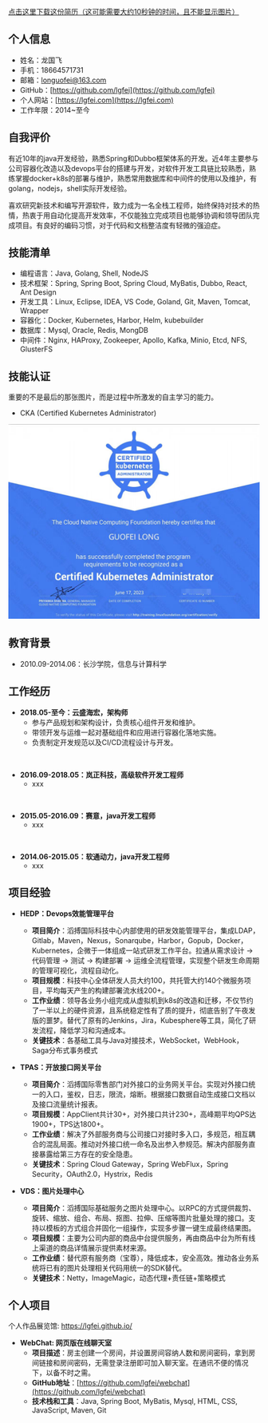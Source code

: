 <!--hide.o-->
[点击这里下载这份简历（这可能需要大约10秒钟的时间，且不能显示图片）](https://tool.lgfei.com/v1/md/downloadResume)
<!--hide.c-->
## 个人信息

* 姓名：龙国飞
* 手机：18664571731
* 邮箱：longuofei@163.com
* GitHub：[https://github.com/lgfei](https://github.com/lgfei)
* 个人网站：[https://lgfei.com](https://lgfei.com)
* 工作年限：2014~至今

## 自我评价

有近10年的java开发经验，熟悉Spring和Dubbo框架体系的开发。近4年主要参与公司容器化改造以及devops平台的搭建与开发，对软件开发工具链比较熟悉，熟练掌握docker+k8s的部署与维护，熟悉常用数据库和中间件的使用以及维护，有golang，nodejs，shell实际开发经验。

喜欢研究新技术和编写开源软件，致力成为一名全栈工程师，始终保持对技术的热情，热衷于用自动化提高开发效率，不仅能独立完成项目也能够协调和领导团队完成项目。有良好的编码习惯，对于代码和文档整洁度有轻微的强迫症。

## 技能清单

* 编程语言：Java, Golang, Shell, NodeJS
* 技术框架：Spring, Spring Boot, Spring Cloud, MyBatis, Dubbo, React, Ant Design
* 开发工具：Linux, Eclipse, IDEA, VS Code, Goland, Git, Maven, Tomcat, Wrapper
* 容器化：Docker, Kubernetes, Harbor, Helm, kubebuilder
* 数据库：Mysql, Oracle, Redis, MongDB
* 中间件：Nginx, HAProxy, Zookeeper, Apollo, Kafka, Minio, Etcd, NFS, GlusterFS

## 技能认证
重要的不是最后的那张图片，而是过程中所激发的自主学习的能力。
* CKA (Certified Kubernetes Administrator) <br/>
<!--hide.o-->
![img](cka.jpg)
<!--hide.c-->

## 教育背景

* 2010.09-2014.06：长沙学院，信息与计算科学

## 工作经历

* **2018.05-至今：云盛海宏，架构师**
  - 参与产品规划和架构设计，负责核心组件开发和维护。
  - 带领开发与运维一起对基础组件和应用进行容器化落地实施。
  - 负责制定开发规范以及CI/CD流程设计与开发。
<br/>

* **2016.09-2018.05：岚正科技，高级软件开发工程师**
  - xxx
<br/>

* **2015.05-2016.09：赛意，java开发工程师**
  - xxx
<br/>

* **2014.06-2015.05：软通动力，java开发工程师**
  - xxx

## 项目经验

* **HEDP：Devops效能管理平台**
  - **项目简介**：滔搏国际科技中心内部使用的研发效能管理平台，集成LDAP，Gitlab，Maven，Nexus，Sonarqube，Harbor，Gopub，Docker，Kubernetes，企微于一体组成一站式研发工作平台。拉通从需求设计 -> 代码管理 -> 测试 -> 构建部署 -> 运维全流程管理，实现整个研发生命周期的管理可视化，流程自动化。
  - **项目规模**：科技中心全体研发人员大约100，共托管大约140个微服务项目，平均每天产生的构建部署流水线200+。
  - **工作业绩**：领导各业务小组完成从虚拟机到k8s的改造和迁移，不仅节约了一半以上的硬件资源，且系统稳定性有了质的提升，彻底告别了午夜发版的噩梦。替代了原有的Jenkins，Jira，Kubesphere等工具，简化了研发流程，降低学习和沟通成本。
  - **关键技术**：各基础工具与Java对接技术，WebSocket，WebHook，Saga分布式事务模式

* **TPAS：开放接口网关平台**
  - **项目简介**：滔搏国际零售部门对外接口的业务网关平台。实现对外接口统一的入口，鉴权，日志，限流，熔断。根据接口数据自动生成接口文档以及接口流量统计报表。
  - **项目规模**：AppClient共计30+，对外接口共计230+，高峰期平均QPS达1900+，TPS达1800+。
  - **工作业绩**：解决了外部服务商与公司接口对接时多入口，多规范，相互耦合的混乱局面。推动对外接口统一命名及出参入参规范。解决内部服务直接暴露给第三方存在的安全隐患。
  - **关键技术**：Spring Cloud Gateway，Spring WebFlux，Spring Security，OAuth2.0，Hystrix，Redis

* **VDS：图片处理中心**
  - **项目简介**：滔搏国际基础服务之图片处理中心。以RPC的方式提供裁剪、旋转、缩放、组合、布局、抠图、拉伸、压缩等图片批量处理的接口。支持以模板的方式组合并固化一组操作，实现多步骤一键生成最终结果图。
  - **项目规模**：主要为公司内部的商品中台提供服务，再由商品中台为所有线上渠道的商品详情展示提供素材来源。
  - **工作业绩**：替代原有服务商（宝尊），降低成本，安全高效。推动各业务系统将已有的图片处理相关代码用统一的SDK替代。
  - **关键技术**：Netty，ImageMagic，动态代理+责任链+策略模式

## 个人项目
个人作品展览馆: https://lgfei.github.io/ 
* **WebChat: 网页版在线聊天室**
  - **项目描述**：房主创建一个房间，并设置房间容纳人数和房间密码，拿到房间链接和房间密码，无需登录注册即可加入聊天室。在通讯不便的情况下，以备不时之需。
  - **GitHub地址**：[https://github.com/lgfei/webchat](https://github.com/lgfei/webchat)
  - **技术栈和工具**：Java, Spring Boot, MyBatis, Mysql, HTML, CSS, JavaScript, Maven, Git
